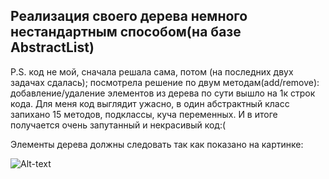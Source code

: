 <h2>Реализация своего дерева немного нестандартным способом(на базе AbstractList)</h2>

P.S. код не мой, сначала решала сама, потом (на последних двух задачах сдалась); посмотрела решение по двум методам(add/remove): добавление/удаление элементов из дерева по сути вышло на 1к строк кода.
Для меня код выглядит ужасно, в один абстрактный класс запихано 15 методов, подклассы, куча переменных. И в итоге получается очень запутанный и некрасивый код:(

Элементы дерева должны следовать так как показано на картинке:

![Alt-text](https://javarush.ru/images/article/5df6145e-4b1f-4ac9-b61f-966dd89fe456/original.jpeg)
